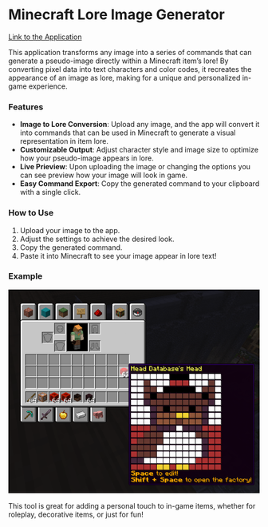 # Minecraft Lore Image Generator

[Link to the Application](https://sowiastyy.github.io/ItemImgLore/)

This application transforms any image into a series of commands that can generate a pseudo-image directly within a Minecraft item’s lore! By converting pixel data into text characters and color codes, it recreates the appearance of an image as lore, making for a unique and personalized in-game experience.

### Features
- **Image to Lore Conversion**: Upload any image, and the app will convert it into commands that can be used in Minecraft to generate a visual representation in item lore.
- **Customizable Output**: Adjust character style and image size to optimize how your pseudo-image appears in lore.
- **Live Prieview**: Upon uploading the image or changing the options you can see preview how your image will look in game.
- **Easy Command Export**: Copy the generated command to your clipboard with a single click.

### How to Use
1. Upload your image to the app.
2. Adjust the settings to achieve the desired look.
3. Copy the generated command.
4. Paste it into Minecraft to see your image appear in lore text!

### Example
![Example Image](https://github.com/Sowiastyy/ItemImgLore/blob/main/preview.png)

This tool is great for adding a personal touch to in-game items, whether for roleplay, decorative items, or just for fun!



